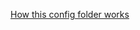 [How this config folder works](https://goenning.net/2016/05/13/how-i-manage-application-configuration-with-nodejs/)
